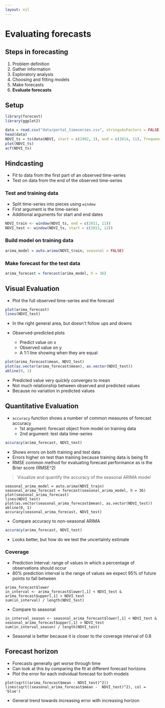 ```yaml
---
layout: nil
---
```


# Evaluating forecasts

## Steps in forecasting

1. Problem definition
2. Gather information
3. Exploratory analysis
4. Choosing and fitting models
5. Make forecasts
6. **Evaluate forecasts**

## Setup

```r
library(forecast)
library(ggplot2)

data = read.csv("data/portal_timeseries.csv", stringsAsFactors = FALSE)
head(data)
NDVI_ts = ts(data$NDVI, start = c(1992, 3), end = c(2014, 11), frequency = 12)
plot(NDVI_ts)
acf(NDVI_ts)
```

## Hindcasting

* Fit to data from the first part of an observed time-series
* Test on data from the end of the observed time-series

### Test and training data

* Split time-series into pieces using `window`
* First argument is the time-series
* Additional arguments for start and end dates

```r
NDVI_train <- window(NDVI_ts, end = c(2011, 11))
NDVI_test <- window(NDVI_ts, start = c(2011, 12))
```

### Build model on training data

```r
arima_model = auto.arima(NDVI_train, seasonal = FALSE)
```

### Make forecast for the test data

```r
arima_forecast = forecast(arima_model, h = 36)
```

## Visual Evaluation

* Plot the full observed time-series and the forecast

```r
plot(arima_forecast)
lines(NDVI_test)
```

* In the right general area, but doesn't follow ups and downs

* Observed-predicted plots
  * Predict value on x
  * Observed value on y
  * A 1:1 line showing when they are equal

```r
plot(arima_forecast$mean, NDVI_test)
plot(as.vector(arima_forecast$mean), as.vector(NDVI_test))
abline(0, 1)
```

* Predicted value very quickly converges to mean
* Not much relationship between observed and predicted values
* Because no variation in predicted values

## Quantitative Evaluation

* `accuracy` function shows a number of common measures of forecast accuracy
  * 1st argument: forecast object from model on training data
  * 2nd argument: test data time-series

```r
accuracy(arima_forecast, NDVI_test)
```

* Shows errors on both training and test data
* Errors higher on test than training because training data is being fit
* RMSE common method for evaluating forecast performance as is the Brier score
  (RMSE^2)

> Visualize and quantify the accuracy of the seasonal ARIMA model

```
seasonal_arima_model = auto.arima(NDVI_train)
seasonal_arima_forecast = forecast(seasonal_arima_model, h = 36)
plot(seasonal_arima_forecast)
lines(NDVI_test)
plot(as.vector(seasonal_arima_forecast$mean), as.vector(NDVI_test))
abline(0, 1)
accuracy(seasonal_arima_forecast, NDVI_test)
```

* Compare accuracy to non-seasonal ARIMA

```r
accuracy(arima_forecast, NDVI_test)
```

* Looks better, but how do we test the uncertainty estimate

### Coverage

* Prediction Interval: range of values in which a percentage of observations
  should occur
* 80% prediction interval is the range of values we expect 95% of future points
  to fall between

```
arima_forecast$lower
in_interval <- arima_forecast$lower[,1] < NDVI_test & arima_forecast$upper[,1] > NDVI_test
sum(in_interval) / length(NDVI_test)
```

* Compare to seasonal

```
in_interval_season <- seasonal_arima_forecast$lower[,1] < NDVI_test & seasonal_arima_forecast$upper[,1] > NDVI_test
sum(in_interval_season) / length(NDVI_test)
```

* Seasonal is better because it is closer to the coverage interval of 0.8

## Forecast horizon

* Forecasts generally get worse through time
* Can look at this by comparing the fit at different forecast horizons
* Plot the error for each individual forecast for both models

```
plot(sqrt((arima_forecast$mean - NDVI_test)^2))
lines(sqrt((seasonal_arima_forecast$mean -  NDVI_test)^2), col = 'blue')
```

* General trend towards increasing error with increasing horizon